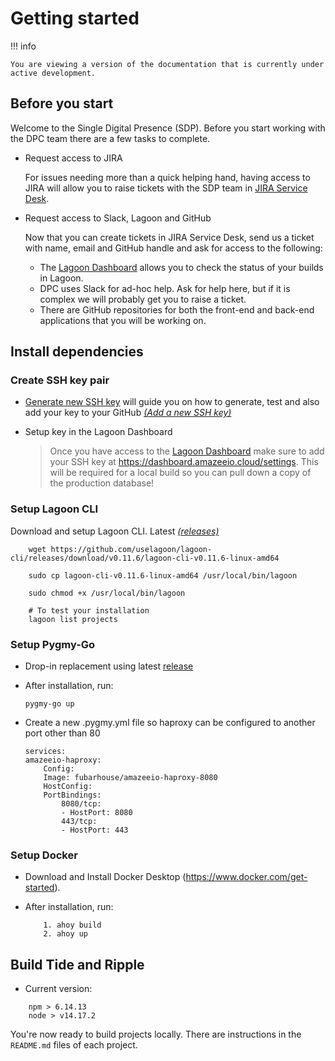 # Getting started

!!! info
    
    You are viewing a version of the documentation that is currently under 
    active development.
 
## Before you start

Welcome to the Single Digital Presence (SDP). Before you start working
with the DPC team there are a few tasks to complete.

- Request access to JIRA
    
    For issues needing more than a quick helping hand, having access to JIRA
    will allow you to raise tickets with the SDP team in [JIRA Service Desk](https://support.sdp.vic.gov.au/).

- Request access to Slack, Lagoon and GitHub

    Now that you can create tickets in JIRA Service Desk, send us a ticket with name, email and GitHub handle
    and ask for access to the following:

    - The [Lagoon Dashboard](https://dashboard.amazeeio.cloud/projects/) allows you to check the status of your
    builds in Lagoon.
    - DPC uses Slack for ad-hoc help. Ask for help here, but if it is complex we will probably get you to raise a
    ticket.
    - There are GitHub repositories for both the front-end and back-end applications that you will be working on.

## Install dependencies

### Create SSH key pair

- [Generate new SSH key](https://docs.github.com/en/authentication/connecting-to-github-with-ssh/generating-a-new-ssh-key-and-adding-it-to-the-ssh-agent) will guide you on how to generate, test and also add your key to your GitHub [*(Add a new SSH key)*](https://docs.github.com/en/authentication/connecting-to-github-with-ssh/adding-a-new-ssh-key-to-your-github-account)

- Setup key in the Lagoon Dashboard

    > Once you have access to the [Lagoon Dashboard](https://dashboard.amazeeio.cloud/projects/) make sure to add your SSH
key at https://dashboard.amazeeio.cloud/settings. This will be required for a local build so you can pull down a
copy of the production database!

### Setup Lagoon CLI
Download and setup Lagoon CLI. Latest [*(releases)*](https://github.com/uselagoon/lagoon-cli/releases)
   
```
    wget https://github.com/uselagoon/lagoon-cli/releases/download/v0.11.6/lagoon-cli-v0.11.6-linux-amd64

    sudo cp lagoon-cli-v0.11.6-linux-amd64 /usr/local/bin/lagoon

    sudo chmod +x /usr/local/bin/lagoon

    # To test your installation
    lagoon list projects
```

### Setup Pygmy-Go

- Drop-in replacement using latest [release](https://github.com/fubarhouse/pygmy-go/releases/tag/v0.7.1)
- After installation, run:

    ```
    pygmy-go up
    ```

- Create a new .pygmy.yml file so haproxy can be configured to another port other than 80
    ```
    services:
    amazeeio-haproxy:
        Config:
        Image: fubarhouse/amazeeio-haproxy-8080
        HostConfig:
        PortBindings:
            8080/tcp:
            - HostPort: 8080
            443/tcp:
            - HostPort: 443
    ```

### Setup Docker
- Download and Install Docker Desktop (https://www.docker.com/get-started).
- After installation, run:

    ```
        1. ahoy build
        2. ahoy up
    ```

## Build Tide and Ripple
- Current version: 
```
    npm > 6.14.13
    node > v14.17.2
```

You're now ready to build projects locally. There are instructions in the `README.md` files of each project.